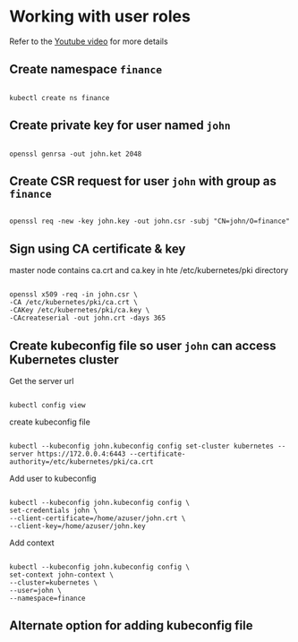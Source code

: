 # Working with user roles

Refer to the [Youtube video](https://youtu.be/U67OwM-e9rQ) for more details

## Create namespace `finance`

```

kubectl create ns finance

```

## Create private key for user named `john`

```

openssl genrsa -out john.ket 2048

```

## Create CSR request for user `john` with group as `finance`

```

openssl req -new -key john.key -out john.csr -subj "CN=john/O=finance"

```

## Sign using CA certificate & key

master node contains ca.crt and ca.key in hte /etc/kubernetes/pki directory

```

openssl x509 -req -in john.csr \
-CA /etc/kubernetes/pki/ca.crt \
-CAKey /etc/kubernetes/pki/ca.key \
-CAcreateserial -out john.crt -days 365

```

## Create kubeconfig file so user `john` can access Kubernetes cluster

Get the server url

```

kubectl config view

```

create kubeconfig file

```

kubectl --kubeconfig john.kubeconfig config set-cluster kubernetes --server https://172.0.0.4:6443 --certificate-authority=/etc/kubernetes/pki/ca.crt

```

Add user to kubeconfig

```

kubectl --kubeconfig john.kubeconfig config \
set-credentials john \
--client-certificate=/home/azuser/john.crt \
--client-key=/home/azuser/john.key

```

Add context

```

kubectl --kubeconfig john.kubeconfig config \
set-context john-context \
--cluster=kubernetes \
--user=john \
--namespace=finance

```

## Alternate option for adding kubeconfig file
